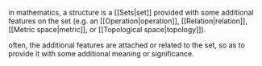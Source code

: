 in mathematics, a structure is a [[Sets|set]] provided with some additional features on the set (e.g. an [[Operation|operation]], [[Relation|relation]], [[Metric space|metric]], or [[Topological space|topology]]).

often, the additional features are attached or related to the set, so as to provide it with some additional meaning or significance.